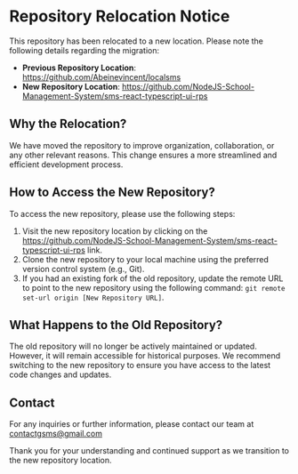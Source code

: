 # Repository Relocation Notice

This repository has been relocated to a new location. Please note the following details regarding the migration:

- **Previous Repository Location**: https://github.com/Abeinevincent/localsms
- **New Repository Location**: https://github.com/NodeJS-School-Management-System/sms-react-typescript-ui-rps

## Why the Relocation?

We have moved the repository to improve organization, collaboration, or any other relevant reasons. This change ensures a more streamlined and efficient development process.

## How to Access the New Repository?

To access the new repository, please use the following steps:

1. Visit the new repository location by clicking on the https://github.com/NodeJS-School-Management-System/sms-react-typescript-ui-rps link.
2. Clone the new repository to your local machine using the preferred version control system (e.g., Git).
3. If you had an existing fork of the old repository, update the remote URL to point to the new repository using the following command: `git remote set-url origin [New Repository URL]`.

## What Happens to the Old Repository?

The old repository will no longer be actively maintained or updated. However, it will remain accessible for historical purposes. We recommend switching to the new repository to ensure you have access to the latest code changes and updates.

## Contact

For any inquiries or further information, please contact our team at contactgsms@gmail.com

Thank you for your understanding and continued support as we transition to the new repository location.
